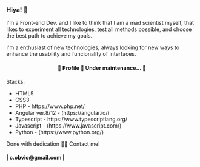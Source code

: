 ### Hiya! 👋

<!--
**radamesk9/radamesk9** is a ✨ _special_ ✨ repository because its `README.md` (this file) appears on your GitHub profile.

Here are some ideas to get you started:

- 🔭 I’m currently working on ...
- 🌱 I’m currently learning ...
- 👯 I’m looking to collaborate on ...
- 🤔 I’m looking for help with ...
- 💬 Ask me about ...
- 📫 How to reach me: ...| c.obvio@gmail.com |
- 😄 Pronouns: ...
- ⚡ Fun fact: ... Feito com dedicação por Radamés Terhorst 👋🏽 Entre em contato!
-->

I'm a Front-end Dev. and I like to think that I am a mad scientist myself, that likes to experiment all technologies, test all methods possible, and choose the best path to achieve my goals.

I'm a enthusiast of new technologies, always looking for new ways to enhance the usability and funcionality of interfaces.
<h4 align="center"> 
	🚧  Profile 🚀 Under maintenance...  🚧
</h4>

Stacks:
<ul>
  <li>
    <a>HTML5</a>
  </li>
  <li>
    <a>CSS3</a>
  </li>
  <li>
    <a>PHP - https://www.php.net/</a>
  </li>
	<li>
    <a>Angular ver.8/12 - (https://angular.io/)</a>
  </li>
  <li>
    <a>Typescript - https://www.typescriptlang.org/</a>
  </li>
  <li>  
    <a>Javascript - (https://www.javascript.com/)</a>
  </li>
  <li>
    <a>Python - (https://www.python.org/)</a>
  </li>  
</ul>
<p>Done with dedication 👋🏽 Contact me!<br></p>
<h4>| c.obvio@gmail.com |</h4>
